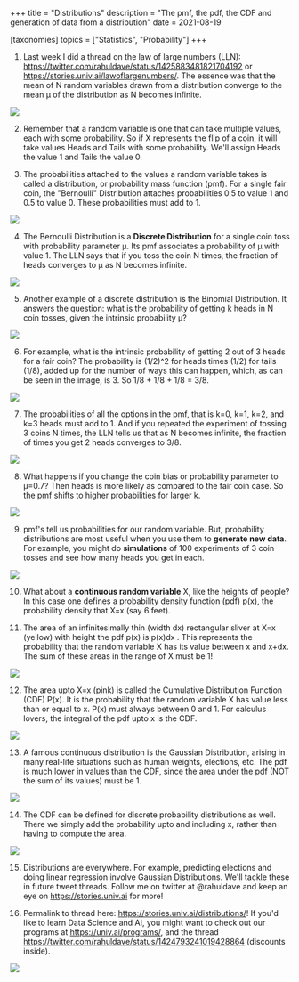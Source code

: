 +++
title = "Distributions"
description = "The pmf, the pdf, the CDF and generation of data from a distribution"
date = 2021-08-19

[taxonomies]
topics = ["Statistics", "Probability"]
+++


1. Last week I did a thread on the law of large numbers (LLN): <https://twitter.com/rahuldave/status/1425883481821704192> or <https://stories.univ.ai/lawoflargenumbers/>. The essence was that the mean of N random variables drawn from a distribution converge to the mean µ of the distribution as N becomes infinite.

![](/distributions/1.png)




2. Remember that a random variable is one that can take multiple values, each with some probability. So if X represents the flip of a coin, it will take values Heads and Tails with some probability. We'll assign Heads the value 1 and Tails the value 0.




3. The probabilities attached to the values a random variable takes is called a distribution, or probability mass function (pmf). For a single fair coin, the "Bernoulli" Distribution attaches probabilities 0.5 to value 1 and 0.5 to value 0. These probabilities must add to 1.

![](/distributions/3.png)




4. The Bernoulli Distribution is a **Discrete Distribution** for a single coin toss with probability parameter µ. Its pmf associates a probability of µ with value 1. The LLN says that if you toss the coin N times, the fraction of heads converges to µ as N becomes infinite.

![](/distributions/4.png)




5. Another example of a discrete distribution is the Binomial Distribution. It answers the question: what is the probability of getting k heads in N coin tosses, given the intrinsic probability µ?

![](/distributions/5.png)




6. For example, what is the intrinsic probability of getting 2 out of 3 heads for a fair coin? The probability is (1/2)^2 for heads times (1/2) for tails (1/8), added up for the number of ways this can happen, which, as can be seen in the image, is 3. So 1/8 + 1/8 + 1/8 = 3/8.

![](/distributions/6.png)




7. The probabilities of all the options in the pmf, that is k=0, k=1, k=2, and k=3 heads must add to 1. And if you repeated the experiment of tossing 3 coins N times, the LLN tells us that as N becomes infinite, the fraction of times you get 2 heads converges to 3/8.

![](/distributions/7.png)




8. What happens if you change the coin bias or probability parameter to µ=0.7? Then heads is more likely as compared to the fair coin case. So the pmf shifts to higher probabilities for larger k.

![](/distributions/8.png)




9. pmf's tell us probabilities for our random variable. But, probability distributions are most useful when you use them to **generate new data**. For example, you might do **simulations** of 100 experiments of 3 coin tosses and see how many heads you get in each.

![](/distributions/9.png)




10. What about a **continuous random variable** X, like the heights of people? In this case one defines a probability density function (pdf) p(x), the probability density that X=x (say 6 feet).




11. The area of an infinitesimally thin (width dx) rectangular sliver at X=x (yellow) with height the pdf p(x) is p(x)dx . This represents the probability that the random variable X has its value between x and x+dx. The sum of these areas in the range of X must be 1!

![](/distributions/11.png)




12. The area upto X=x (pink) is called the Cumulative Distribution Function (CDF) P(x). It is the probability that the random variable X has value less than or equal to x. P(x) must always between 0 and 1. For calculus lovers, the integral of the pdf upto x is the CDF.

![](/distributions/12.png)




13. A famous continuous distribution is the Gaussian Distribution, arising in many real-life situations such as human weights, elections, etc. The pdf is much lower in values than the CDF, since the area under the pdf (NOT the sum of its values) must be 1.

![](/distributions/13.png)




14. The CDF can be defined for discrete probability distributions as well. There we simply add the probability upto and including x, rather than having to compute the area.

![](/distributions/14.png)




15. Distributions are everywhere. For example, predicting elections and doing linear regression involve Gaussian Distributions. We'll tackle these in future tweet threads. Follow me on twitter at @rahuldave and keep an eye on <https://stories.univ.ai> for more!




16. Permalink to thread here: <https://stories.univ.ai/distributions/>! If you'd like to learn Data Science and AI, you might want to check out our programs at <https://univ.ai/programs/>, and the thread <https://twitter.com/rahuldave/status/1424793241019428864> (discounts inside).

![](/distributions/16.png)

